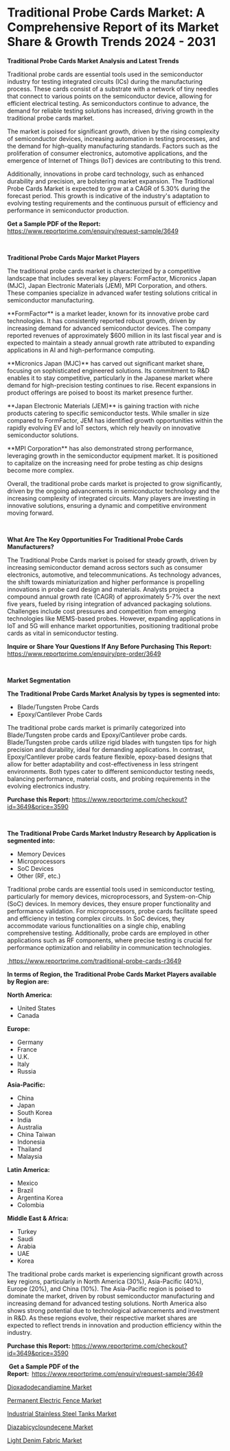 <p><h1>Traditional Probe Cards Market: A Comprehensive Report of its Market Share & Growth Trends 2024 - 2031</h1></p><p><strong>Traditional Probe Cards Market Analysis and Latest Trends</strong></p>
<p><p>Traditional probe cards are essential tools used in the semiconductor industry for testing integrated circuits (ICs) during the manufacturing process. These cards consist of a substrate with a network of tiny needles that connect to various points on the semiconductor device, allowing for efficient electrical testing. As semiconductors continue to advance, the demand for reliable testing solutions has increased, driving growth in the traditional probe cards market.</p><p>The market is poised for significant growth, driven by the rising complexity of semiconductor devices, increasing automation in testing processes, and the demand for high-quality manufacturing standards. Factors such as the proliferation of consumer electronics, automotive applications, and the emergence of Internet of Things (IoT) devices are contributing to this trend. </p><p>Additionally, innovations in probe card technology, such as enhanced durability and precision, are bolstering market expansion. The Traditional Probe Cards Market is expected to grow at a CAGR of 5.30% during the forecast period. This growth is indicative of the industry's adaptation to evolving testing requirements and the continuous pursuit of efficiency and performance in semiconductor production.</p></p>
<p><strong>Get a Sample PDF of the Report:&nbsp;</strong> <a href="https://www.reportprime.com/enquiry/request-sample/3649">https://www.reportprime.com/enquiry/request-sample/3649</a></p>
<p>&nbsp;</p>
<p><strong>Traditional Probe Cards Major Market Players</strong></p>
<p><p>The traditional probe cards market is characterized by a competitive landscape that includes several key players: FormFactor, Micronics Japan (MJC), Japan Electronic Materials (JEM), MPI Corporation, and others. These companies specialize in advanced wafer testing solutions critical in semiconductor manufacturing.</p><p>**FormFactor** is a market leader, known for its innovative probe card technologies. It has consistently reported robust growth, driven by increasing demand for advanced semiconductor devices. The company reported revenues of approximately $600 million in its last fiscal year and is expected to maintain a steady annual growth rate attributed to expanding applications in AI and high-performance computing.</p><p>**Micronics Japan (MJC)** has carved out significant market share, focusing on sophisticated engineered solutions. Its commitment to R&D enables it to stay competitive, particularly in the Japanese market where demand for high-precision testing continues to rise. Recent expansions in product offerings are poised to boost its market presence further.</p><p>**Japan Electronic Materials (JEM)** is gaining traction with niche products catering to specific semiconductor tests. While smaller in size compared to FormFactor, JEM has identified growth opportunities within the rapidly evolving EV and IoT sectors, which rely heavily on innovative semiconductor solutions.</p><p>**MPI Corporation** has also demonstrated strong performance, leveraging growth in the semiconductor equipment market. It is positioned to capitalize on the increasing need for probe testing as chip designs become more complex.</p><p>Overall, the traditional probe cards market is projected to grow significantly, driven by the ongoing advancements in semiconductor technology and the increasing complexity of integrated circuits. Many players are investing in innovative solutions, ensuring a dynamic and competitive environment moving forward.</p></p>
<p>&nbsp;</p>
<p><strong>What Are The Key Opportunities For Traditional Probe Cards Manufacturers?</strong></p>
<p><p>The Traditional Probe Cards market is poised for steady growth, driven by increasing semiconductor demand across sectors such as consumer electronics, automotive, and telecommunications. As technology advances, the shift towards miniaturization and higher performance is propelling innovations in probe card design and materials. Analysts project a compound annual growth rate (CAGR) of approximately 5-7% over the next five years, fueled by rising integration of advanced packaging solutions. Challenges include cost pressures and competition from emerging technologies like MEMS-based probes. However, expanding applications in IoT and 5G will enhance market opportunities, positioning traditional probe cards as vital in semiconductor testing.</p></p>
<p><strong>Inquire or Share Your Questions If Any Before Purchasing This Report:</strong> <a href="https://www.reportprime.com/enquiry/pre-order/3649">https://www.reportprime.com/enquiry/pre-order/3649</a></p>
<p>&nbsp;</p>
<p><strong>Market Segmentation</strong></p>
<p><strong>The Traditional Probe Cards Market Analysis by types is segmented into:</strong></p>
<p><ul><li>Blade/Tungsten Probe Cards</li><li>Epoxy/Cantilever Probe Cards</li></ul></p>
<p><p>The traditional probe cards market is primarily categorized into Blade/Tungsten probe cards and Epoxy/Cantilever probe cards. Blade/Tungsten probe cards utilize rigid blades with tungsten tips for high precision and durability, ideal for demanding applications. In contrast, Epoxy/Cantilever probe cards feature flexible, epoxy-based designs that allow for better adaptability and cost-effectiveness in less stringent environments. Both types cater to different semiconductor testing needs, balancing performance, material costs, and probing requirements in the evolving electronics industry.</p></p>
<p><strong>Purchase this Report:&nbsp;</strong><a href="https://www.reportprime.com/checkout?id=3649&price=3590">https://www.reportprime.com/checkout?id=3649&price=3590</a></p>
<p>&nbsp;</p>
<p><strong>The Traditional Probe Cards Market Industry Research by Application is segmented into:</strong></p>
<p><ul><li>Memory Devices</li><li>Microprocessors</li><li>SoC Devices</li><li>Other (RF, etc.)</li></ul></p>
<p><p>Traditional probe cards are essential tools used in semiconductor testing, particularly for memory devices, microprocessors, and System-on-Chip (SoC) devices. In memory devices, they ensure proper functionality and performance validation. For microprocessors, probe cards facilitate speed and efficiency in testing complex circuits. In SoC devices, they accommodate various functionalities on a single chip, enabling comprehensive testing. Additionally, probe cards are employed in other applications such as RF components, where precise testing is crucial for performance optimization and reliability in communication technologies.</p></p>
<p><a href="https://www.reportprime.com/traditional-probe-cards-r3649">&nbsp;https://www.reportprime.com/traditional-probe-cards-r3649</a></p>
<p><strong>In terms of Region, the Traditional Probe Cards Market Players available by Region are:</strong></p>
<p>
    <p> <strong> North America: </strong>
        <ul>
            <li>United States</li>
            <li>Canada</li>
        </ul>
        </p> 
    <p> <strong> Europe: </strong>
        <ul>
            <li>Germany</li>
            <li>France</li>
            <li>U.K.</li>
            <li>Italy</li>
            <li>Russia</li>
        </ul>
        </p> 
    <p> <strong> Asia-Pacific: </strong>
        <ul>
            <li>China</li>
            <li>Japan</li>
            <li>South Korea</li>
            <li>India</li>
            <li>Australia</li>
            <li>China Taiwan</li>
            <li>Indonesia</li>
            <li>Thailand</li>
            <li>Malaysia</li>
        </ul>
        </p> 
    <p> <strong> Latin America: </strong>
        <ul>
            <li>Mexico</li>
            <li>Brazil</li>
            <li>Argentina Korea</li>
            <li>Colombia</li>
        </ul>
        </p> 
    <p> <strong> Middle East & Africa: </strong>
        <ul>
            <li>Turkey</li>
            <li>Saudi</li>
            <li>Arabia</li>
            <li>UAE</li>
            <li>Korea</li>
        </ul>
    </p>
    </p>
<p><p>The traditional probe cards market is experiencing significant growth across key regions, particularly in North America (30%), Asia-Pacific (40%), Europe (20%), and China (10%). The Asia-Pacific region is poised to dominate the market, driven by robust semiconductor manufacturing and increasing demand for advanced testing solutions. North America also shows strong potential due to technological advancements and investment in R&D. As these regions evolve, their respective market shares are expected to reflect trends in innovation and production efficiency within the industry.</p></p>
<p><strong>Purchase this Report: </strong><a href="https://www.reportprime.com/checkout?id=3649&price=3590">https://www.reportprime.com/checkout?id=3649&price=3590</a></p>
<p>&nbsp;<strong>Get a Sample PDF of the Report:&nbsp;&nbsp;</strong><a href="https://www.reportprime.com/enquiry/request-sample/3649">https://www.reportprime.com/enquiry/request-sample/3649</a></p>
<p><strong></strong></p>
<p><p><a href="https://issuu.com/reportprime-2/docs/dioxadodecandiamine-market-size-203_e9679977c3002f">Dioxadodecandiamine Market</a></p><p><a href="https://www.linkedin.com/pulse/pioneering-growth-analyzing-global-permanent-electric-fence-f9ygc?trackingId=TGzQLLfVTA%2BXfJZHUdWq3g%3D%3D">Permanent Electric Fence Market</a></p><p><a href="https://www.linkedin.com/pulse/global-industrial-stainless-steel-tanks-market-status-2024-pm6he?trackingId=DQxoUfQFRn6zmvPDPuh4Og%3D%3D">Industrial Stainless Steel Tanks Market</a></p><p><a href="https://issuu.com/reportprime-2/docs/diazabicycloundecene-market-size-20_8a739f03ba79f3">Diazabicycloundecene Market</a></p><p><a href="https://www.linkedin.com/pulse/booming-light-denim-fabric-market-sector-analysis-growth-uldoc?trackingId=kTx7utthT7eKmWEUA9Rgnw%3D%3D">Light Denim Fabric Market</a></p></p>